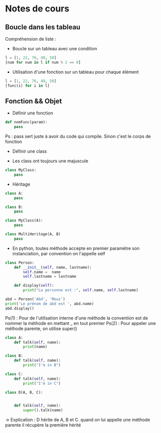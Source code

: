 # Notes de cours

## Boucle dans les tableau

Compréhension de liste :

- Boucle sur un tableau avec une condition

```python
l = [1, 22, 76, 49, 50]
[num for num in l if num % 2 == 0]
```

- Utilisation d'une fonction sur un tableau pour chaque élément

```python
l = [1, 22, 76, 49, 50]
[func(i) for i in l]
```

## Fonction && Objet

- Définir une fonction

```python
def nomFunc(param):
    pass
```
Ps : pass sert juste à avoir du code qui compile. Sinon c'est le corps de fonction

- Définir une class
* Les class ont toujours une majuscule

```python
class MyClass:
    pass
```
* Héritage 
```python
class A:
    pass

class B:
    pass

class MyClass(A):
    pass

class MultiHeritage(A, B)
    pass
```

* En python, toutes méthode accepte en premier paramètre son instanciation, par convention on l'appelle self

```python
class Person:
    def __init__(self, name, lastname):
        self.name =  name
        self.lastname = lastname

    def display(self):
        print("La personne est :", self.name, self.lastname)

abd = Person('Abd', 'Mouz')
print('Le prénom de abd est ', abd.name)
abd.display()
```
Ps(1) : Pour de l'utilisation interne d'une méthode la convention est de nommer la méthode en mettant _ en tout premier
Ps(2) : Pour appeler une méthode parente, on utilise super()

```python
class A:
    def talk(self, name):
        print(name)

class B:
    def talk(self, name):
        print("I'm in B")

class C:
    def talk(self, name):
        print("I'm in C")

class D(A, B, C):


    def talk(self, name):
        super().talk(name)
```

-> Explication : D hérite de A, B et C. quand on lui appelle une méthode parente il récupère la première hérité